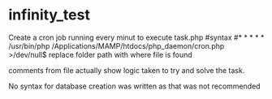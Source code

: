 # infinity_test

Create a cron job running every minut to execute task.php 
#syntax
#* * * * * /usr/bin/php /Applications/MAMP/htdocs/php_daemon/cron.php >/dev/null$
replace folder path with where file is found

comments from file actually show logic taken to try and solve the task.
 

No syntax for database creation was written as that was not recommended